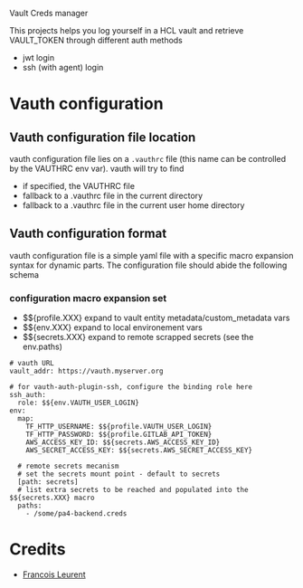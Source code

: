 Vault Creds manager

This projects helps you log yourself in a HCL vault and retrieve VAULT_TOKEN through different auth methods
* jwt login
* ssh (with agent) login


# Vauth configuration
## Vauth configuration file location
vauth configuration file lies on a `.vauthrc` file (this name can be controlled by the VAUTHRC env var).
vauth will try to find
* if specified, the VAUTHRC file
* fallback to a .vauthrc file in the current directory
* fallback to a .vauthrc file in the current user home directory

##  Vauth configuration format
vauth configuration file is a simple yaml file with a specific macro expansion syntax for dynamic parts.
The configuration file should abide the following schema

### configuration macro expansion set
* $${profile.XXX} expand to vault entity metadata/custom_metadata vars
* $${env.XXX} expand to local environement vars
* $${secrets.XXX} expand to remote scrapped secrets (see the env.paths)

```
# vauth URL
vault_addr: https://vauth.myserver.org

# for vauth-auth-plugin-ssh, configure the binding role here
ssh_auth:
  role: $${env.VAUTH_USER_LOGIN}
env:
  map:
    TF_HTTP_USERNAME: $${profile.VAUTH_USER_LOGIN}
    TF_HTTP_PASSWORD: $${profile.GITLAB_API_TOKEN}
    AWS_ACCESS_KEY_ID: $${secrets.AWS_ACCESS_KEY_ID}
    AWS_SECRET_ACCESS_KEY: $${secrets.AWS_SECRET_ACCESS_KEY}

  # remote secrets mecanism
  # set the secrets mount point - default to secrets
  [path: secrets]
  # list extra secrets to be reached and populated into the $${secrets.XXX} macro
  paths:
    - /some/pa4-backend.creds

```


# Credits
* [Francois Leurent](https://github.com/131)

